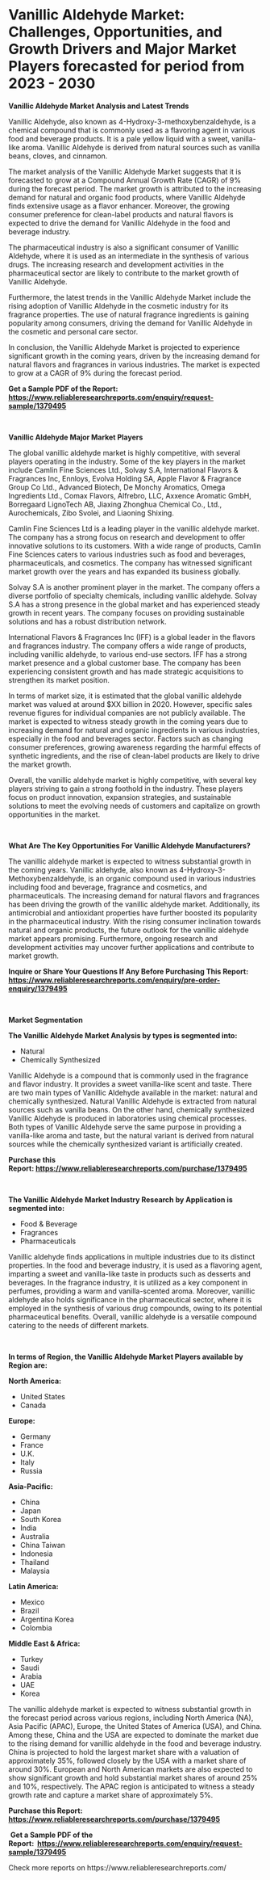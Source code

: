 <p><h1>Vanillic Aldehyde Market: Challenges, Opportunities, and Growth Drivers and Major Market Players forecasted for period from 2023 - 2030</h1></p><p><strong>Vanillic Aldehyde Market Analysis and Latest Trends</strong></p>
<p><p>Vanillic Aldehyde, also known as 4-Hydroxy-3-methoxybenzaldehyde, is a chemical compound that is commonly used as a flavoring agent in various food and beverage products. It is a pale yellow liquid with a sweet, vanilla-like aroma. Vanillic Aldehyde is derived from natural sources such as vanilla beans, cloves, and cinnamon.</p><p>The market analysis of the Vanillic Aldehyde Market suggests that it is forecasted to grow at a Compound Annual Growth Rate (CAGR) of 9% during the forecast period. The market growth is attributed to the increasing demand for natural and organic food products, where Vanillic Aldehyde finds extensive usage as a flavor enhancer. Moreover, the growing consumer preference for clean-label products and natural flavors is expected to drive the demand for Vanillic Aldehyde in the food and beverage industry.</p><p>The pharmaceutical industry is also a significant consumer of Vanillic Aldehyde, where it is used as an intermediate in the synthesis of various drugs. The increasing research and development activities in the pharmaceutical sector are likely to contribute to the market growth of Vanillic Aldehyde.</p><p>Furthermore, the latest trends in the Vanillic Aldehyde Market include the rising adoption of Vanillic Aldehyde in the cosmetic industry for its fragrance properties. The use of natural fragrance ingredients is gaining popularity among consumers, driving the demand for Vanillic Aldehyde in the cosmetic and personal care sector.</p><p>In conclusion, the Vanillic Aldehyde Market is projected to experience significant growth in the coming years, driven by the increasing demand for natural flavors and fragrances in various industries. The market is expected to grow at a CAGR of 9% during the forecast period.</p></p>
<p><strong>Get a Sample PDF of the Report:&nbsp; <a href="https://www.reliableresearchreports.com/enquiry/request-sample/1379495">https://www.reliableresearchreports.com/enquiry/request-sample/1379495</a></strong></p>
<p>&nbsp;</p>
<p><strong>Vanillic Aldehyde Major Market Players</strong></p>
<p><p>The global vanillic aldehyde market is highly competitive, with several players operating in the industry. Some of the key players in the market include Camlin Fine Sciences Ltd., Solvay S.A, International Flavors & Fragrances Inc, Ennloys, Evolva Holding SA, Apple Flavor & Fragrance Group Co Ltd., Advanced Biotech, De Monchy Aromatics, Omega Ingredients Ltd., Comax Flavors, Alfrebro, LLC, Axxence Aromatic GmbH, Borregaard LignoTech AB, Jiaxing Zhonghua Chemical Co., Ltd., Aurochemicals, Zibo Svolei, and Liaoning Shixing.</p><p>Camlin Fine Sciences Ltd is a leading player in the vanillic aldehyde market. The company has a strong focus on research and development to offer innovative solutions to its customers. With a wide range of products, Camlin Fine Sciences caters to various industries such as food and beverages, pharmaceuticals, and cosmetics. The company has witnessed significant market growth over the years and has expanded its business globally.</p><p>Solvay S.A is another prominent player in the market. The company offers a diverse portfolio of specialty chemicals, including vanillic aldehyde. Solvay S.A has a strong presence in the global market and has experienced steady growth in recent years. The company focuses on providing sustainable solutions and has a robust distribution network.</p><p>International Flavors & Fragrances Inc (IFF) is a global leader in the flavors and fragrances industry. The company offers a wide range of products, including vanillic aldehyde, to various end-use sectors. IFF has a strong market presence and a global customer base. The company has been experiencing consistent growth and has made strategic acquisitions to strengthen its market position.</p><p>In terms of market size, it is estimated that the global vanillic aldehyde market was valued at around $XX billion in 2020. However, specific sales revenue figures for individual companies are not publicly available. The market is expected to witness steady growth in the coming years due to increasing demand for natural and organic ingredients in various industries, especially in the food and beverages sector. Factors such as changing consumer preferences, growing awareness regarding the harmful effects of synthetic ingredients, and the rise of clean-label products are likely to drive the market growth.</p><p>Overall, the vanillic aldehyde market is highly competitive, with several key players striving to gain a strong foothold in the industry. These players focus on product innovation, expansion strategies, and sustainable solutions to meet the evolving needs of customers and capitalize on growth opportunities in the market.</p></p>
<p>&nbsp;</p>
<p><strong>What Are The Key Opportunities For Vanillic Aldehyde Manufacturers?</strong></p>
<p><p>The vanillic aldehyde market is expected to witness substantial growth in the coming years. Vanillic aldehyde, also known as 4-Hydroxy-3-Methoxybenzaldehyde, is an organic compound used in various industries including food and beverage, fragrance and cosmetics, and pharmaceuticals. The increasing demand for natural flavors and fragrances has been driving the growth of the vanillic aldehyde market. Additionally, its antimicrobial and antioxidant properties have further boosted its popularity in the pharmaceutical industry. With the rising consumer inclination towards natural and organic products, the future outlook for the vanillic aldehyde market appears promising. Furthermore, ongoing research and development activities may uncover further applications and contribute to market growth.</p></p>
<p><strong>Inquire or Share Your Questions If Any Before Purchasing This Report: <a href="https://www.reliableresearchreports.com/enquiry/pre-order-enquiry/1379495">https://www.reliableresearchreports.com/enquiry/pre-order-enquiry/1379495</a></strong></p>
<p>&nbsp;</p>
<p><strong>Market Segmentation</strong></p>
<p><strong>The Vanillic Aldehyde Market Analysis by types is segmented into:</strong></p>
<p><ul><li>Natural</li><li>Chemically Synthesized</li></ul></p>
<p><p>Vanillic Aldehyde is a compound that is commonly used in the fragrance and flavor industry. It provides a sweet vanilla-like scent and taste. There are two main types of Vanillic Aldehyde available in the market: natural and chemically synthesized. Natural Vanillic Aldehyde is extracted from natural sources such as vanilla beans. On the other hand, chemically synthesized Vanillic Aldehyde is produced in laboratories using chemical processes. Both types of Vanillic Aldehyde serve the same purpose in providing a vanilla-like aroma and taste, but the natural variant is derived from natural sources while the chemically synthesized variant is artificially created.</p></p>
<p><strong>Purchase this Report:&nbsp;<a href="https://www.reliableresearchreports.com/purchase/1379495">https://www.reliableresearchreports.com/purchase/1379495</a></strong></p>
<p>&nbsp;</p>
<p><strong>The Vanillic Aldehyde Market Industry Research by Application is segmented into:</strong></p>
<p><ul><li>Food & Beverage</li><li>Fragrances</li><li>Pharmaceuticals</li></ul></p>
<p><p>Vanillic aldehyde finds applications in multiple industries due to its distinct properties. In the food and beverage industry, it is used as a flavoring agent, imparting a sweet and vanilla-like taste in products such as desserts and beverages. In the fragrance industry, it is utilized as a key component in perfumes, providing a warm and vanilla-scented aroma. Moreover, vanillic aldehyde also holds significance in the pharmaceutical sector, where it is employed in the synthesis of various drug compounds, owing to its potential pharmaceutical benefits. Overall, vanillic aldehyde is a versatile compound catering to the needs of different markets.</p></p>
<p>&nbsp;</p>
<p><strong>In terms of Region, the Vanillic Aldehyde Market Players available by Region are:</strong></p>
<p>
    <p> <strong> North America: </strong>
        <ul>
            <li>United States</li>
            <li>Canada</li>
        </ul>
        </p> 
    <p> <strong> Europe: </strong>
        <ul>
            <li>Germany</li>
            <li>France</li>
            <li>U.K.</li>
            <li>Italy</li>
            <li>Russia</li>
        </ul>
        </p> 
    <p> <strong> Asia-Pacific: </strong>
        <ul>
            <li>China</li>
            <li>Japan</li>
            <li>South Korea</li>
            <li>India</li>
            <li>Australia</li>
            <li>China Taiwan</li>
            <li>Indonesia</li>
            <li>Thailand</li>
            <li>Malaysia</li>
        </ul>
        </p> 
    <p> <strong> Latin America: </strong>
        <ul>
            <li>Mexico</li>
            <li>Brazil</li>
            <li>Argentina Korea</li>
            <li>Colombia</li>
        </ul>
        </p> 
    <p> <strong> Middle East & Africa: </strong>
        <ul>
            <li>Turkey</li>
            <li>Saudi</li>
            <li>Arabia</li>
            <li>UAE</li>
            <li>Korea</li>
        </ul>
    </p>
    </p>
<p><p>The vanillic aldehyde market is expected to witness substantial growth in the forecast period across various regions, including North America (NA), Asia Pacific (APAC), Europe, the United States of America (USA), and China. Among these, China and the USA are expected to dominate the market due to the rising demand for vanillic aldehyde in the food and beverage industry. China is projected to hold the largest market share with a valuation of approximately 35%, followed closely by the USA with a market share of around 30%. European and North American markets are also expected to show significant growth and hold substantial market shares of around 25% and 10%, respectively. The APAC region is anticipated to witness a steady growth rate and capture a market share of approximately 5%.</p></p>
<p><strong>Purchase this Report: <a href="https://www.reliableresearchreports.com/purchase/1379495">https://www.reliableresearchreports.com/purchase/1379495</a></strong></p>
<p>&nbsp;<strong>Get a Sample PDF of the Report:&nbsp;&nbsp;<a href="https://www.reliableresearchreports.com/enquiry/request-sample/1379495">https://www.reliableresearchreports.com/enquiry/request-sample/1379495</a></strong></p>
<p><strong></strong></p>
<p>Check more reports on https://www.reliableresearchreports.com/</p>